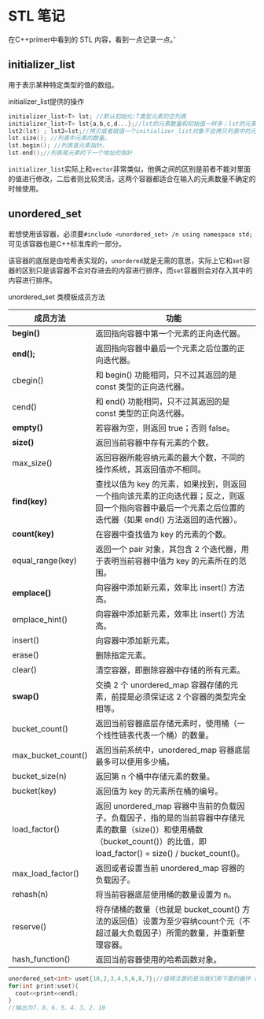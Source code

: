 # STL 笔记
在C++primer中看到的 STL 内容，看到一点记录一点。’
## initializer_list
用于表示某种特定类型的值的数组。

initializer_list提供的操作
```c++
initializer_list<T> lst; //默认初始化:T类型元素的空列表
initializer_list<T> lst{a,b,c,d...};//lst的元素数量和初始值一样多；lst的元素是对应初始值的副本；列表中的元素是const
lst2(lst) ; lst2=lst;//拷贝或者赋值一个initializer_list对象不会拷贝列表中的元素；拷贝后原始列表和副本共享元素
lst.size(); //列表中元素的数量。
lst.begin(); //列表首元素指针。
lst.end();//列表尾元素的下一个地址的指针
```
`initializer_list`实际上和`vector`非常类似，他俩之间的区别是前者不能对里面的值进行修改，二后者则比较灵活，这两个容器都适合在输入的元素数量不确定的时候使用。

## unordered_set

若想使用该容器，必须要`#include <unordered_set> /n using namespace std;`可见该容器也是C++标准库的一部分。

该容器的底层是由哈希表实现的，`unordered`就是无需的意思，实际上它和`set`容器的区别只是该容器不会对存进去的内容进行排序，而`set`容器则会对存入其中的内容进行排序。

unordered_set 类模板成员方法

| 成员方法           | 功能                                                         |
| ------------------ | ------------------------------------------------------------ |
| **begin()**        | 返回指向容器中第一个元素的正向迭代器。                       |
| **end();**         | 返回指向容器中最后一个元素之后位置的正向迭代器。             |
| cbegin()           | 和 begin() 功能相同，只不过其返回的是 const 类型的正向迭代器。 |
| cend()             | 和 end() 功能相同，只不过其返回的是 const 类型的正向迭代器。 |
| **empty()**        | 若容器为空，则返回 true；否则 false。                        |
| **size()**         | 返回当前容器中存有元素的个数。                               |
| max_size()         | 返回容器所能容纳元素的最大个数，不同的操作系统，其返回值亦不相同。 |
| **find(key)**      | 查找以值为 key 的元素，如果找到，则返回一个指向该元素的正向迭代器；反之，则返回一个指向容器中最后一个元素之后位置的迭代器（如果 end() 方法返回的迭代器）。 |
| **count(key)**     | 在容器中查找值为 key 的元素的个数。                          |
| equal_range(key)   | 返回一个 pair 对象，其包含 2 个迭代器，用于表明当前容器中值为 key 的元素所在的范围。 |
| **emplace()**      | 向容器中添加新元素，效率比 insert() 方法高。                 |
| emplace_hint()     | 向容器中添加新元素，效率比 insert() 方法高。                 |
| insert()           | 向容器中添加新元素。                                         |
| erase()            | 删除指定元素。                                               |
| clear()            | 清空容器，即删除容器中存储的所有元素。                       |
| **swap()**         | 交换 2 个 unordered_map 容器存储的元素，前提是必须保证这 2 个容器的类型完全相等。 |
| bucket_count()     | 返回当前容器底层存储元素时，使用桶（一个线性链表代表一个桶）的数量。 |
| max_bucket_count() | 返回当前系统中，unordered_map 容器底层最多可以使用多少桶。   |
| bucket_size(n)     | 返回第 n 个桶中存储元素的数量。                              |
| bucket(key)        | 返回值为 key 的元素所在桶的编号。                            |
| load_factor()      | 返回 unordered_map 容器中当前的负载因子。负载因子，指的是的当前容器中存储元素的数量（size()）和使用桶数（bucket_count()）的比值，即 load_factor() = size() / bucket_count()。 |
| max_load_factor()  | 返回或者设置当前 unordered_map 容器的负载因子。              |
| rehash(n)          | 将当前容器底层使用桶的数量设置为 n。                         |
| reserve()          | 将存储桶的数量（也就是 bucket_count() 方法的返回值）设置为至少容纳count个元（不超过最大负载因子）所需的数量，并重新整理容器。 |
| hash_function()    | 返回当前容器使用的哈希函数对象。                             |







```cpp
unordered_set<int> uset{10,2,3,4,5,6,8,7};//值得注意的是当我们用下面的循环（范围for循环）打印时是与当前顺序相反的。
for(int print:uset){
  cout<<print<<endl;
}
//输出为7、8、6、5、4、3、2、10
```







